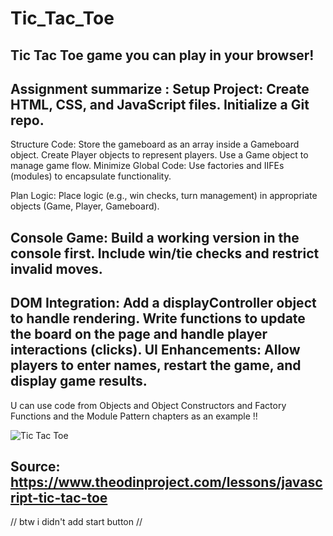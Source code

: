 # Tic_Tac_Toe
Tic Tac Toe game you can play in your browser!
--------------------------------------------------------------------------------------------------------------
Assignment summarize :
Setup Project: Create HTML, CSS, and JavaScript files. Initialize a Git repo.
--------------------------------------------------------------------------------------------------------------
Structure Code:
Store the gameboard as an array inside a Gameboard object.
Create Player objects to represent players.
Use a Game object to manage game flow.
Minimize Global Code: Use factories and IIFEs (modules) to encapsulate functionality.

Plan Logic: Place logic (e.g., win checks, turn management) in appropriate objects (Game, Player, Gameboard).

Console Game: Build a working version in the console first. Include win/tie checks and restrict invalid moves.
--------------------------------------------------------------------------------------------------------------
DOM Integration:
Add a displayController object to handle rendering.
Write functions to update the board on the page and handle player interactions (clicks).
UI Enhancements: Allow players to enter names, restart the game, and display game results.
--------------------------------------------------------------------------------------------------------------

U can use code from Objects and Object Constructors and Factory Functions and the Module Pattern chapters as an example !!

![Tic Tac Toe](https://github.com/user-attachments/assets/f3de36cb-a37b-496d-aea6-1e533508738d)

Source: https://www.theodinproject.com/lessons/javascript-tic-tac-toe
--------------------------------------------------------------------------------------------------------------
// btw i didn't add start button //
